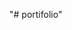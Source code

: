 "# portifolio" 

<a href= "https://luizfelipesantoos.github.io/portifolio/css/icons-fonts/imagens/js/index.htmk.scripts.js">

